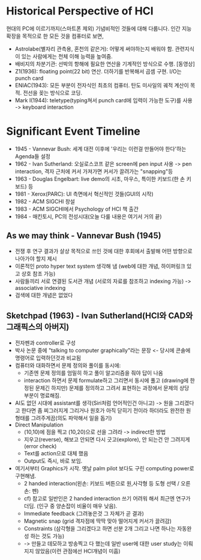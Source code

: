 # Historical Perspective of HCI
현대의 PC에 이르기까지(스마트폰 제외) 기념비적인 것들에 대해 다룹니다.
인간 지능 확장을 목적으로 한 모든 것을 컴퓨터로 보면,

 - Astrolabe(별자리 관측용, 혼천의 같은거): 어떻게 써야하는지 배워야 함. 관련지식이 있는 사람에게는 천체 이해 능력을 높여줌.
 - 배비지의 차분기관: 선박의 항해에 필요한 연산을 기계적인 방식으로 수행. [동영상]
 - Z1(1936): floating point(22 bit) 연산. 더하기를 반복해서 곱셈 구현. I/O는 punch card
 - ENIAC(1943): 모든 부분이 전자식인 최초의 컴퓨터. 탄도 미사일의 궤적 계산이 목적. 전선을 꽂는 방식으로 코딩.
 - Mark I(1944): teletype(typing쳐서 punch card에 입력이 가능한 도구)를 사용 -> keyboard interaction

# Significant Event Timeline
 - 1945 - Vannevar Bush: 세계 대전 이후에 '우리는 이런걸 만들어야 한다'하는 Agenda들 설정
 - 1962 - Ivan Sutherland: 오실로스코프 같은 screen에 pen input 사용 -> pen interaction, 격자 근처에 커서 가져가면 커서가 끌려가는 "snapping"등
 - 1963 - Douglas Engelbart: live demo의 시초, 마우스, 특이한 키보드(한 손 키보드) 등
 - 1981 - Xerox(PARC): UI 측면에서 혁신적인 것들(GUI의 시작)
 - 1982 - ACM SIGCHI 창설
 - 1983 - ACM SIGCHI에서 Psychology of HCI 책 출간
 - 1984 - 매킨토시, PC의 전성시대(오늘 다룰 내용은 여기서 거의 끝)
 
## As we may think - Vannevar Bush (1945)
 - 전쟁 후 연구 결과가 살상 목적으로 쓰인 것에 대한 후회에서 출발해 어떤 방향으로 나아가야 할지 제시
 - 이론적인 proto hyper text system 생각해 냄 (web에 대한 개념, 하이퍼링크 있고 상호 참조 가능)
 - 사람들끼리 서로 연결된 도서관 개념 (서로의 자료를 참조하고 indexing 가능) -> associative indexing
 - 검색에 대한 개념은 없었다
 
## Sketchpad (1963) - Ivan Sutherland(HCI와 CAD와 그래픽스의 아버지)
 - 전자펜과 controller로 구성
 - 박사 논문 중에 "talking to computer graphically"라는 문장 <- 당시에 콘솔에 명령어로 입력하던것과 비교됨
 - 컴퓨터와 대화하면서 문제 정의와 풀이를 동시에:  
   - 기존엔 문제 정의를 엄밀히 하고 풀이 알고리즘을 줘야 답이 나옴  
   - interaction 하면서 문제 formulate하고 그리면서 동시에 풀고 (drawing에 한정된 문제긴 하지만) 문제를 정의하고 그려서 표현하는 과정에서 문제의 상당 부분이 명료해짐.  
 - AI도 없던 시대에 assistant를 생각(Siri처럼 언어적인건 아니고) -> 원을 그리겠다고 한다면 좀 찌그러지게 그리거나 원호가 아직 닫히기 전이라 하더라도 완전한 원 형태를 그려주게끔(의도 파악해서 일을 돕기)  
 - Direct Manipulation  
   - (10,10)에 점을 찍고 (10,20)으로 선을 그려라 -> indirect한 방법  
   - 지우고(reverse), 해보고 안되면 다시 긋고(explore), 안 되는건 안 그려지게(error check)  
   - Text를 action으로 대체 했음  
   - Output도 즉시, 바로 보임.  
 - 여기서부터 Graphics가 시작. 옛날 palm pilot 보다도 구린 computing power로 구현해냄.  
   - 2 handed interaction(왼손: 키보드 버튼으로 원,사각형 등 도형 선택 / 오른손: 펜)  
   - cf) 참고로 일반인은 2 handed interaction 쓰기 어려워 해서 최근엔 연구가 더딤. (인구 중 양손잡이 비율이 매우 낮음). 
   - Immediate feedback (그려놓은것 그 자체가 곧 결과)  
   - Magnetic snap (grid 격자점에 딱딱 맞아 떨어지게 커서가 끌려감)  
   - Constraints (삼각형을 그리겠다고 하면 선분 2개 그리고 나면 하나는 자동완성 하는 것도 가능)  
   - -> 만들고 데모하고 방송찍고 다 했는데 일반 user에 대한 user study는 이뤄지지 않았음(이런 관점에선 HCI개념이 미흡)  
 
